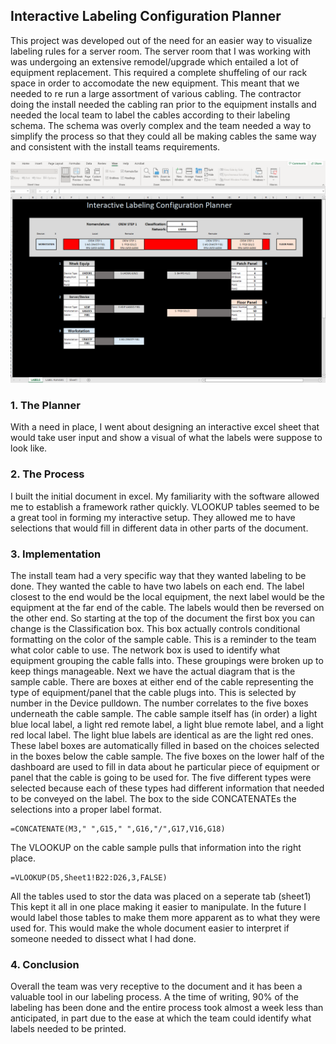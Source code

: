 ## Interactive Labeling Configuration Planner

 This project was developed out of the need for an easier way to visualize labeling rules for a server room.  The server room that I was working with was undergoing an extensive remodel/upgrade which entailed a lot of equipment replacement.  This required a complete shuffeling of our rack space in order to accomodate the new equipment.  This meant that we needed to re run a large assortment of various cabling.   The contractor doing the install needed the cabling ran prior to the equipment installs and needed the local team to label the cables according to their labeling schema.  The schema was overly complex and the team needed a way to simplify the process so that they could all be making cables the same way and consistent with the install teams requirements.

<img src="/Interactive_Labels.png?raw=true"/>

### 1. The Planner

With a need in place, I went about designing an interactive excel sheet that would take user input and show a visual of what the labels were suppose to look like.


### 2. The Process

I built the initial document in excel.  My familiarity with the software allowed me to establish a framework rather quickly.  VLOOKUP tables seemed to be a great tool in forming my interactive setup.  They allowed me to have selections that would fill in different data in other parts of the document.


### 3. Implementation

The install team had a very specific way that they wanted labeling to be done.  They wanted the cable to have two labels on each end.  The label closest to the end would be the local equipment, the next label would be the equipment at the far end of the cable.  The labels would then be reversed on the other end.  So starting at the top of the document the first box you can change is the Classification box.  This box actually controls conditional formatting on the color of the sample cable.  This is a reminder to the team what color cable to use.  The network box is used to identify what equipment grouping the cable falls into.  These groupings were broken up to keep things manageable.  Next we have the actual diagram that is the sample cable.  There are boxes at either end of the cable representing the type of equipment/panel that the cable plugs into.  This is selected by number in the Device pulldown.  The number correlates to the five boxes underneath the cable sample.  The cable sample itself has (in order) a light blue local label, a light red remote label, a light blue remote label, and a light red local label.  The light blue labels are identical as are the light red ones.  These label boxes are automatically filled in based on the choices selected in the boxes below the cable sample.
  The five boxes on the lower half of the dashboard are used to fill in data about he particular piece of equipment or panel that the cable is going to be used for.  The five different types were selected because each of these types had different information that needed to be conveyed on the label.  The box to the side CONCATENATEs the selections into a proper label format.
  ```
=CONCATENATE(M3," ",G15," ",G16,"/",G17,V16,G18)
```

The VLOOKUP on the cable sample pulls that information into the right place.  
  ```
=VLOOKUP(D5,Sheet1!B22:D26,3,FALSE)
```
All the tables used to stor the data was placed on a seperate tab (sheet1)  This kept it all in one place making it easier to manipulate.  In the future I would label those tables to make them more apparent as to what they were used for.  This would make the whole document easier to interpret if someone needed to dissect what I had done.

### 4. Conclusion

Overall the team was very receptive to the document and it has been a valuable tool in our labeling process.  A the time of writing, 90% of the labeling has been done and the entire process took almost a week less than anticipated, in part due to the ease at which the team could identify what labels needed to be printed.    

